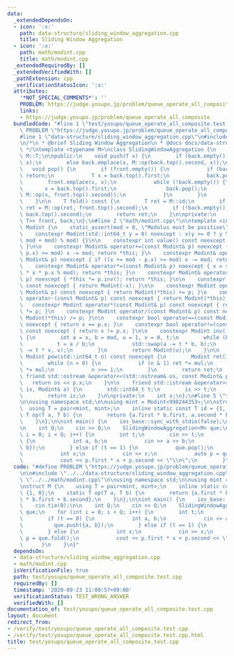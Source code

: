 ```yaml
---
data:
  _extendedDependsOn:
  - icon: ':x:'
    path: data-structure/sliding_window_aggregation.cpp
    title: Sliding Window Aggregation
  - icon: ':x:'
    path: math/modint.cpp
    title: math/modint.cpp
  _extendedRequiredBy: []
  _extendedVerifiedWith: []
  _pathExtension: cpp
  _verificationStatusIcon: ':x:'
  attributes:
    '*NOT_SPECIAL_COMMENTS*': ''
    PROBLEM: https://judge.yosupo.jp/problem/queue_operate_all_composite
    links:
    - https://judge.yosupo.jp/problem/queue_operate_all_composite
  bundledCode: "#line 1 \"test/yosupo/queue_operate_all_composite.test.cpp\"\n#define\
    \ PROBLEM \"https://judge.yosupo.jp/problem/queue_operate_all_composite\"\n\n\
    #line 1 \"data-structure/sliding_window_aggregation.cpp\"\n#include <bits/stdc++.h>\n\
    \n/*\n * @brief Sliding Window Aggregation\n * @docs docs/data-structure/sliding_window_aggregation.md\n\
    \ */\ntemplate <typename M>\nclass SlidingWindowAggregation {\n    using T = typename\
    \ M::T;\n\npublic:\n    void push(T x) {\n        if (back.empty()) back.emplace(x,\
    \ x);\n        else back.emplace(x, M::op(back.top().second, x));\n    }\n\n \
    \   void pop() {\n        if (front.empty()) {\n            if (back.empty())\
    \ return;\n            T x = back.top().first;\n            back.pop();\n    \
    \        front.emplace(x, x);\n            while (!back.empty()) {\n         \
    \       x = back.top().first;\n                back.pop();\n                front.emplace(x,\
    \ M::op(x, front.top().second));\n            }\n        }\n        front.pop();\n\
    \    }\n\n    T fold() const {\n        T ret = M::id;\n        if (!front.empty())\
    \ ret = M::op(ret, front.top().second);\n        if (!back.empty()) ret = M::op(ret,\
    \ back.top().second);\n        return ret;\n    }\n\nprivate:\n    std::stack<std::pair<T,\
    \ T>> front, back;\n};\n#line 2 \"math/modint.cpp\"\n\ntemplate <int mod>\nclass\
    \ Modint {\n    static_assert(mod > 0, \"Modulus must be positive\");\n\npublic:\n\
    \    constexpr Modint(std::int64_t y = 0) noexcept : x(y >= 0 ? y % mod : (y %\
    \ mod + mod) % mod) {}\n\n    constexpr int value() const noexcept { return x;\
    \ }\n\n    constexpr Modint& operator+=(const Modint& p) noexcept { if ((x +=\
    \ p.x) >= mod) x -= mod; return *this; }\n    constexpr Modint& operator-=(const\
    \ Modint& p) noexcept { if ((x += mod - p.x) >= mod) x -= mod; return *this; }\n\
    \    constexpr Modint& operator*=(const Modint& p) noexcept { x = static_cast<int>(1LL\
    \ * x * p.x % mod); return *this; }\n    constexpr Modint& operator/=(const Modint&\
    \ p) noexcept { *this *= p.inv(); return *this; }\n\n    constexpr Modint operator-()\
    \ const noexcept { return Modint(-x); }\n\n    constexpr Modint operator+(const\
    \ Modint& p) const noexcept { return Modint(*this) += p; }\n    constexpr Modint\
    \ operator-(const Modint& p) const noexcept { return Modint(*this) -= p; }\n \
    \   constexpr Modint operator*(const Modint& p) const noexcept { return Modint(*this)\
    \ *= p; }\n    constexpr Modint operator/(const Modint& p) const noexcept { return\
    \ Modint(*this) /= p; }\n\n    constexpr bool operator==(const Modint& p) const\
    \ noexcept { return x == p.x; }\n    constexpr bool operator!=(const Modint& p)\
    \ const noexcept { return x != p.x; }\n\n    constexpr Modint inv() const noexcept\
    \ {\n        int a = x, b = mod, u = 1, v = 0, t;\n        while (b > 0) {\n \
    \           t = a / b;\n            std::swap(a -= t * b, b);\n            std::swap(u\
    \ -= t * v, v);\n        }\n        return Modint(u);\n    }\n\n    constexpr\
    \ Modint pow(std::int64_t n) const noexcept {\n        Modint ret(1), mul(x);\n\
    \        while (n > 0) {\n            if (n & 1) ret *= mul;\n            mul\
    \ *= mul;\n            n >>= 1;\n        }\n        return ret;\n    }\n\n   \
    \ friend std::ostream &operator<<(std::ostream& os, const Modint& p) {\n     \
    \   return os << p.x;\n    }\n\n    friend std::istream &operator>>(std::istream&\
    \ is, Modint& a) {\n        std::int64_t t;\n        is >> t;\n        a = Modint<mod>(t);\n\
    \        return is;\n    }\n\nprivate:\n    int x;\n};\n#line 5 \"test/yosupo/queue_operate_all_composite.test.cpp\"\
    \n\nusing namespace std;\n\nusing mint = Modint<998244353>;\n\nstruct M {\n  \
    \  using T = pair<mint, mint>;\n    inline static const T id = {1, 0};\n    static\
    \ T op(T a, T b) {\n        return {a.first * b.first, a.second * b.first + b.second};\n\
    \    }\n};\n\nint main() {\n    ios_base::sync_with_stdio(false);\n    cin.tie(0);\n\
    \n    int Q;\n    cin >> Q;\n    SlidingWindowAggregation<M> que;\n    for (int\
    \ i = 0; i < Q; i++) {\n        int t;\n        cin >> t;\n        if (t == 0)\
    \ {\n            int a, b;\n            cin >> a >> b;\n            que.push({a,\
    \ b});\n        } else if (t == 1) {\n            que.pop();\n        } else {\n\
    \            int x;\n            cin >> x;\n            auto p = que.fold();\n\
    \            cout << p.first * x + p.second << \"\\n\";\n        }\n    }\n}\n"
  code: "#define PROBLEM \"https://judge.yosupo.jp/problem/queue_operate_all_composite\"\
    \n\n#include \"../../data-structure/sliding_window_aggregation.cpp\"\n#include\
    \ \"../../math/modint.cpp\"\n\nusing namespace std;\n\nusing mint = Modint<998244353>;\n\
    \nstruct M {\n    using T = pair<mint, mint>;\n    inline static const T id =\
    \ {1, 0};\n    static T op(T a, T b) {\n        return {a.first * b.first, a.second\
    \ * b.first + b.second};\n    }\n};\n\nint main() {\n    ios_base::sync_with_stdio(false);\n\
    \    cin.tie(0);\n\n    int Q;\n    cin >> Q;\n    SlidingWindowAggregation<M>\
    \ que;\n    for (int i = 0; i < Q; i++) {\n        int t;\n        cin >> t;\n\
    \        if (t == 0) {\n            int a, b;\n            cin >> a >> b;\n  \
    \          que.push({a, b});\n        } else if (t == 1) {\n            que.pop();\n\
    \        } else {\n            int x;\n            cin >> x;\n            auto\
    \ p = que.fold();\n            cout << p.first * x + p.second << \"\\n\";\n  \
    \      }\n    }\n}"
  dependsOn:
  - data-structure/sliding_window_aggregation.cpp
  - math/modint.cpp
  isVerificationFile: true
  path: test/yosupo/queue_operate_all_composite.test.cpp
  requiredBy: []
  timestamp: '2020-09-23 11:09:57+09:00'
  verificationStatus: TEST_WRONG_ANSWER
  verifiedWith: []
documentation_of: test/yosupo/queue_operate_all_composite.test.cpp
layout: document
redirect_from:
- /verify/test/yosupo/queue_operate_all_composite.test.cpp
- /verify/test/yosupo/queue_operate_all_composite.test.cpp.html
title: test/yosupo/queue_operate_all_composite.test.cpp
---
```

